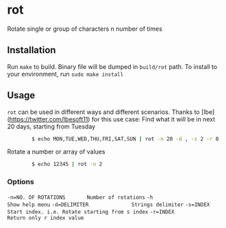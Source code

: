 # rot
Rotate single or group of characters n number of times

## Installation
Run `make` to build. Binary file will be dumped in `build/rot` path.
To install to your environment, run `sudo make install`

## Usage
`rot` can be used in different ways and different scenarios. Thanks to [Ibe] (https://twitter.com/Ibesoft11) for this use case:
Find what it will be in next 20 days, starting from Tuesday
```sh
        $ echo MON,TUE,WED,THU,FRI,SAT,SUN | rot -n 20 -d , -s 2 -r 0
```

Rotate a number or array of values
```sh
        $ echo 12345 | rot -n 2
```

### Options
`-n=NO. OF ROTATIONS       Number of rotations`
`-h                        Show help menu`
`-d=DELIMITER              Strings delimiter`
`-s=INDEX                  Start index. i.e. Rotate starting from s index`
`-r=INDEX                  Return only r index value`